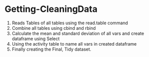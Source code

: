 # Getting-CleaningData
1. Reads Tables of all tables using the read.table command
2. Combine all tables using cbind and rbind
3. Calculate the mean and standard deviation of all vars and create dataframe using Select
4. Using the activity table to name all vars in created dataframe
5. Finally creating the Final, Tidy dataset.

